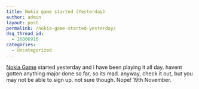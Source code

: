 ```yaml
---
title: Nokia game started (Yesterday)
author: admin
layout: post
permalink: /nokia-game-started-yesterday/
dsq_thread_id:
  - 26006916
categories:
  - Uncategorized
---
```

[Nokia Game][1] started yesterday and i have been playing it all day. havent gotten anything major done so far, so its mad. anyway, check it out, but you may not be able to sign up. not sure though. Nope! 19th November.

 [1]: http://www.nokiagame.com